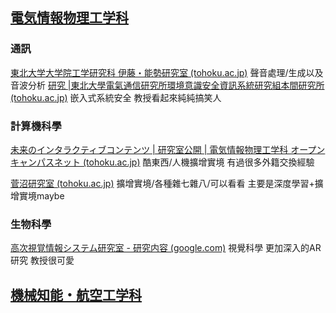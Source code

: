 
## [電気情報物理工学科](https://www.ecei.tohoku.ac.jp/eipe/lab/#lab1)
### 通訊
[東北大学大学院工学研究科 伊藤・能勢研究室 (tohoku.ac.jp)](http://www.spcom.ecei.tohoku.ac.jp/index.html)
聲音處理/生成以及音波分析
[研究 |東北大學電氣通信研究所環境意識安全資訊系統研究組本間研究所 (tohoku.ac.jp)](https://www.ecsis.riec.tohoku.ac.jp/views/research-e)
嵌入式系統安全
教授看起來純純搞笑人
### 計算機科學
[未来のインタラクティブコンテンツ | 研究室公開 | 電気情報物理工学科 オープンキャンパスネット (tohoku.ac.jp)](https://oc.eng.tohoku.ac.jp/eipe/lab/k4/course-5.html)
酷東西/人機擴增實境
有過很多外籍交換經驗

[菅沼研究室 (tohoku.ac.jp)](http://www.ci.cc.tohoku.ac.jp/index.html)
擴增實境/各種雜七雜八/可以看看
主要是深度學習+擴增實境maybe
### 生物科學
[高次視覚情報システム研究室 - 研究内容 (google.com)](https://sites.google.com/view/tohoku-vision/%E7%A0%94%E7%A9%B6%E5%86%85%E5%AE%B9?authuser=0)
視覺科學
更加深入的AR研究
教授很可愛

## [機械知能・航空工学科](https://www.dream.mech.tohoku.ac.jp/)

